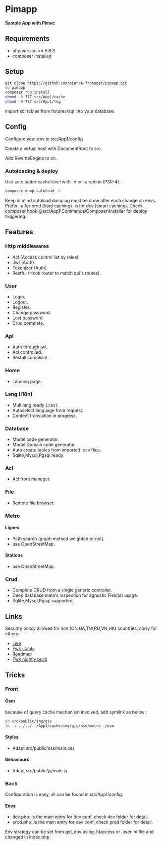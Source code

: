 # Pimapp

**Sample App with Pimvc**

## Requirements

* php version >= 5.6.3
* composer installed

## Setup

```bash
git clone https://github.com/pierre-fromager/pimapp.git
cd pimapp
composer run install
chmod -R 777 src/App1/cache
chmod -R 777 src/App1/log
```

import sql tables from fixtures/sql into your database.

## Config

Configure your env in src/App1/config

Create a virtual host with DocumentRoot to src.

Add  RewriteEngine to on.

### Autoloading & deploy

Use autoloader cache level with -o or -a option (PSR-4).

```bash
composer dump-autoload -o
```
Keep in mind autoload dumping must be done after each change on envs.
Prefer -a for prod (hard caching) -o for dev (smart caching).
Check composer hook @src\App1\Commands\Composer\Installer for deploy triggering.
 
## Features

### Http middlewares

* Acl (Access control list by roles).
* Jwt (Auth).
* Tokenizer (Auth).
* Restful (Hook router to match api's routes).

### User

* Login.
* Logout.
* Register.
* Change password.
* Lost password.
* Crud complete.

### Api

* Auth through jwt.
* Acl controlled.
* Restull compliant.

### Home

* Landing page.

### Lang (i18n)

* Multilang ready (.csv).
* Autoselect language from request.
* Content translation in progress.

### Database

* Model code generator.
* Model Domain code generator.
* Auto create tables from imported .csv files.
* Sqlite,Mysql,Pgsql ready.

### Acl

* Acl front manager.

### File

* Remote file browser.

### Metro

#### Lignes

* Path search (graph method weighted or not).
* use OpenStreetMap.

#### Stations

* use OpenStreetMap.

### Crud

* Complete CRUD from a single generic controller.
* Deep database meta's inspection for agnostic Field(s) usage.
* Sqlite,Mysql,Pgsql supported.

## Links

Security policy allowed for non (CN,UA,TW,RU,VN,HK) countries, sorry for others.

 * [Live](https://pimgit.pier-infor.fr)
 * [Fwk stable](https://github.com/pierre-fromager/pimvc)
 * [Roadmap](https://pimapp.pier-infor.fr)
 * [Fwk nightly build](https://gogs.pier-infor.fr/pf.pier-infor.fr/pimvc)

## Tricks

### Front

#### Osm

because of query cache mechanism involved, add symlink as below :

```bash
cd src/public/img/gis
ln -s ../../../App1/cache/img/gis/osm/metro ./osm
```

#### Styles

* Adapt src/public/css/main.css

#### Behaviours

* Adapt src/public/js/main.js

### Back

Configuration is easy, all can be found in src/App1/config.

#### Envs

* dev.php: is the main entry for dev conf, check dev folder for detail.
* prod.php: is the main entry for dev conf, check prod folder for detail.

Env strategy can be set from get_env using .htaccess or .user.ini file and changed in index.php.
